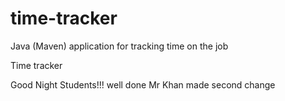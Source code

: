 # time-tracker
Java (Maven) application for tracking time on the job

Time tracker

Good Night Students!!!
well done Mr Khan
made second change
